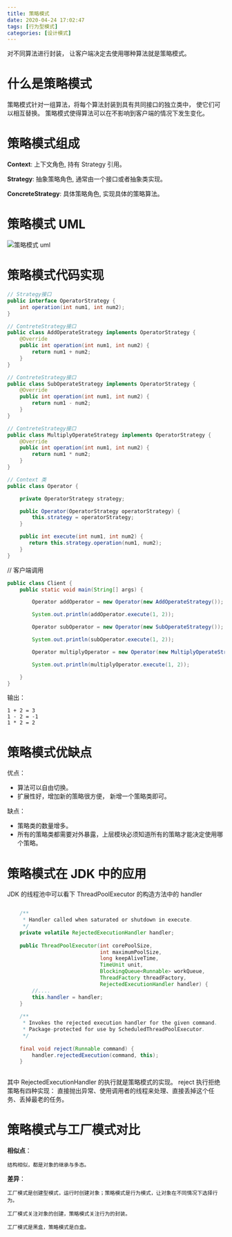 ```yaml
---
title: 策略模式
date: 2020-04-24 17:02:47
tags: [行为型模式]
categories: [设计模式]
---
```



对不同算法进行封装， 让客户端决定去使用哪种算法就是策略模式。

<!--more-->

# 什么是策略模式

策略模式针对一组算法，将每个算法封装到具有共同接口的独立类中， 使它们可以相互替换。 策略模式使得算法可以在不影响到客户端的情况下发生变化。

# 策略模式组成

**Context**: 上下文角色, 持有 Strategy 引用。

**Strategy**: 抽象策略角色, 通常由一个接口或者抽象类实现。

**ConcreteStrategy**: 具体策略角色, 实现具体的策略算法。

# 策略模式 UML

![策略模式 uml](/策略模式uml.png)

# 策略模式代码实现

```java
// Strategy接口
public interface OperatorStrategy {
    int operation(int num1, int num2);
}

// ContreteStrategy接口
public class AddOperateStrategy implements OperatorStrategy {
    @Override
    public int operation(int num1, int num2) {
        return num1 + num2;
    }
}

// ContreteStrategy接口
public class SubOperateStrategy implements OperatorStrategy {
    @Override
    public int operation(int num1, int num2) {
        return num1 - num2;
    }
}

// ContreteStrategy接口
public class MultiplyOperateStrategy implements OperatorStrategy {
    @Override
    public int operation(int num1, int num2) {
        return num1 * num2;
    }
}

// Context 类
public class Operator {

    private OperatorStrategy strategy;

    public Operator(OperatorStrategy operatorStrategy) {
        this.strategy = operatorStrategy;
    }

    public int execute(int num1, int num2) {
       return this.strategy.operation(num1, num2);
    }
}

```
// 客户端调用
```java
public class Client {
    public static void main(String[] args) {

        Operator addOperator = new Operator(new AddOperateStrategy());

        System.out.println(addOperator.execute(1, 2));

        Operator subOperator = new Operator(new SubOperateStrategy());

        System.out.println(subOperator.execute(1, 2));

        Operator multiplyOperator = new Operator(new MultiplyOperateStrategy());

        System.out.println(multiplyOperator.execute(1, 2));

    }
}

```
输出：

    1 + 2 = 3
    1 - 2 = -1
    1 * 2 = 2

# 策略模式优缺点
 
优点： 

* 算法可以自由切换。
* 扩展性好，增加新的策略很方便， 新增一个策略类即可。

缺点：

* 策略类的数量增多。
* 所有的策略类都需要对外暴露，上层模块必须知道所有的策略才能决定使用哪个策略。

# 策略模式在 JDK 中的应用

JDK 的线程池中可以看下 ThreadPoolExecutor 的构造方法中的 handler

```java

	/**
	 * Handler called when saturated or shutdown in execute.
	 */
	private volatile RejectedExecutionHandler handler;
	
	public ThreadPoolExecutor(int corePoolSize,
	                          int maximumPoolSize,
	                          long keepAliveTime,
	                          TimeUnit unit,
	                          BlockingQueue<Runnable> workQueue,
	                          ThreadFactory threadFactory,
	                          RejectedExecutionHandler handler) {
	    //....
	    this.handler = handler;
	}
	
	/**
	 * Invokes the rejected execution handler for the given command.
	 * Package-protected for use by ScheduledThreadPoolExecutor.
	 */
	
	final void reject(Runnable command) {
	    handler.rejectedExecution(command, this);
	}
	

```
其中 RejectedExecutionHandler 的执行就是策略模式的实现。 reject 执行拒绝策略有四种实现： 直接抛出异常、使用调用者的线程来处理、直接丢掉这个任务、丢掉最老的任务。

# 策略模式与工厂模式对比

**相似点**：
    
    结构相似，都是对象的继承与多态。
    
**差异**：   

	工厂模式是创建型模式，运行时创建对象；策略模式是行为模式，让对象在不同情况下选择行为。
	
	工厂模式关注对象的创建，策略模式关注行为的封装。
	
	工厂模式是黑盒，策略模式是白盒。
